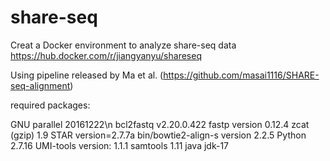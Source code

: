 # share-seq
Creat a Docker environment to analyze share-seq data
https://hub.docker.com/r/jiangyanyu/shareseq

Using pipeline released by Ma et al. (https://github.com/masai1116/SHARE-seq-alignment)

required packages:

GNU parallel 20161222\n
bcl2fastq v2.20.0.422
fastp version 0.12.4
zcat (gzip) 1.9
STAR version=2.7.7a
bin/bowtie2-align-s version 2.2.5
Python 2.7.16
UMI-tools version: 1.1.1
samtools 1.11
java jdk-17


